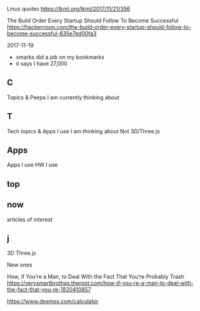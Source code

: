 

Linus quotes
https://lkml.org/lkml/2017/11/21/356


The Build Order Every Startup Should Follow To Become Successful
https://hackernoon.com/the-build-order-every-startup-should-follow-to-become-successful-635e7ed00fa3


2017-11-19

* xmarks did a job on my bookmarks
* it says I have 27,000





## C

Topics & Peeps I am currently thinking about


## T

Tech topics & Apps I use I am thinking about
Not 3D/Three.js

## Apps

Apps I use
HW I use


## top

## now

articles of interest


## j

3D
Three.js


New ones

How, if You’re a Man, to Deal With the Fact That You’re Probably Trash
https://verysmartbrothas.theroot.com/how-if-you-re-a-man-to-deal-with-the-fact-that-you-re-1820410857


https://www.desmos.com/calculator










